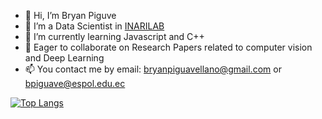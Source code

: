 - 👋 Hi, I’m Bryan Piguve
- 👀 I’m a Data Scientist in [INARILAB](https://inarilab.com/)
- 🌱 I’m currently learning Javascript and C++
- 💞️ Eager to collaborate on Research Papers related to computer vision and Deep Learning
- 📫 You contact me by email: bryanpiguavellano@gmail.com or bpiguave@espol.edu.ec

<!---
bryanpiguave/bryanpiguave is a ✨ special ✨ repository because its `README.md` (this file) appears on your GitHub profile.
You can click the Preview link to take a look at your changes.
--->
[![Top Langs](https://github-readme-stats.vercel.app/api/top-langs/?username=bryanpiguave&theme=dracula&langs_count=8)](https://github.com/anuraghazra/github-readme-stats)
